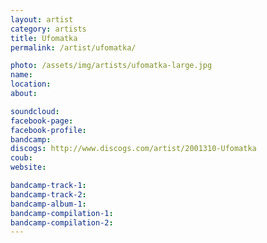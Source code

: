```yaml
---
layout: artist
category: artists
title: Ufomatka
permalink: /artist/ufomatka/

photo: /assets/img/artists/ufomatka-large.jpg
name: 
location: 
about: 

soundcloud: 
facebook-page: 
facebook-profile: 
bandcamp: 
discogs: http://www.discogs.com/artist/2001310-Ufomatka
coub: 
website: 

bandcamp-track-1: 
bandcamp-track-2: 
bandcamp-album-1: 
bandcamp-compilation-1: 
bandcamp-compilation-2: 
---
```



